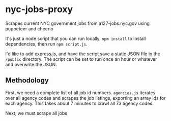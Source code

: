 # nyc-jobs-proxy
Scrapes current NYC government jobs from a127-jobs.nyc.gov using puppeteer and cheerio

It's just a node script that you can run locally.  `npm install` to install dependencies, then run `npm script.js`.

I'd like to add express.js, and have the script save a static JSON file in the `/public` directory.  The script can be set to run once an hour or whatever and overwrite the JSON.

## Methodology

First, we need a complete list of all job id numbers.  `agencies.js` iterates over all agency codes and scrapes the job listings, exporting an array ids for each agency.  This takes about 7 minutes to crawl all 73 agency codes.

Next, we must scrape all jobs

